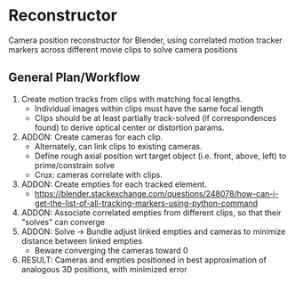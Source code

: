 # Reconstructor
Camera position reconstructor for Blender, using correlated motion tracker markers across different movie clips to solve camera positions

## General Plan/Workflow
1. Create motion tracks from clips with matching focal lengths.
	* Individual images within clips must have the same focal length
	* Clips should be at least partially track-solved (if correspondences found) to derive optical center or distortion params.
2. ADDON: Create cameras for each clip.
	* Alternately, can link clips to existing cameras.
	* Define rough axial position wrt target object (i.e. front, above, left) to prime/constrain solve
	* Crux: cameras correlate with clips.
3. ADDON: Create empties for each tracked element.
	* https://blender.stackexchange.com/questions/248078/how-can-i-get-the-list-of-all-tracking-markers-using-python-command
4. ADDON: Associate correlated empties from different clips, so that their "solves" can converge
5. ADDON: Solve -> Bundle adjust linked empties and cameras to minimize distance between linked empties
	* Beware converging the cameras toward 0
6. RESULT: Cameras and empties positioned in best approximation of analogous 3D positions, with minimized error
